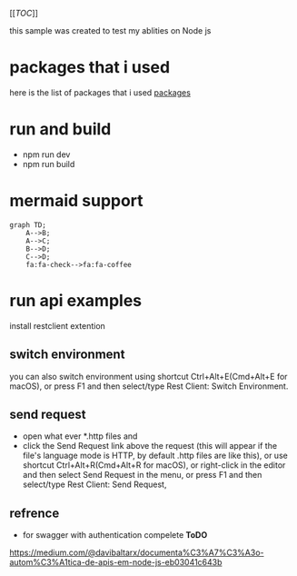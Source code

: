 [[_TOC_]]

this sample was created to test my ablities on Node js
# packages that i used
here is the list of packages that i used 
[packages](./document.md)

# run and build
- npm run dev
- npm run build

# mermaid support

```mermaid
graph TD;
    A-->B;
    A-->C;
    B-->D;
    C-->D;
    fa:fa-check-->fa:fa-coffee
```

# run api examples 
install restclient extention
## switch environment
you can also switch environment using shortcut Ctrl+Alt+E(Cmd+Alt+E for macOS), or press F1 and then select/type Rest Client: Switch Environment.

## send request 
- open what ever *.http files and 
- click the Send Request link above the request (this will appear if the file's language mode is HTTP, by default .http files are like this), or use shortcut Ctrl+Alt+R(Cmd+Alt+R for macOS), or right-click in the editor and then select Send Request in the menu, or press F1 and then select/type Rest Client: Send Request, 

## refrence 
- for swagger with authentication compelete **ToDO**

https://medium.com/@davibaltarx/documenta%C3%A7%C3%A3o-autom%C3%A1tica-de-apis-em-node-js-eb03041c643b
